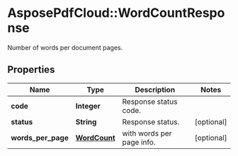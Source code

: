 # AsposePdfCloud::WordCountResponse
Number of words per document pages.

## Properties
Name | Type | Description | Notes
------------ | ------------- | ------------- | -------------
**code** | **Integer** | Response status code. | 
**status** | **String** | Response status. | [optional] 
**words_per_page** | [**WordCount**](WordCount.md) | with words per page info.             | [optional] 


